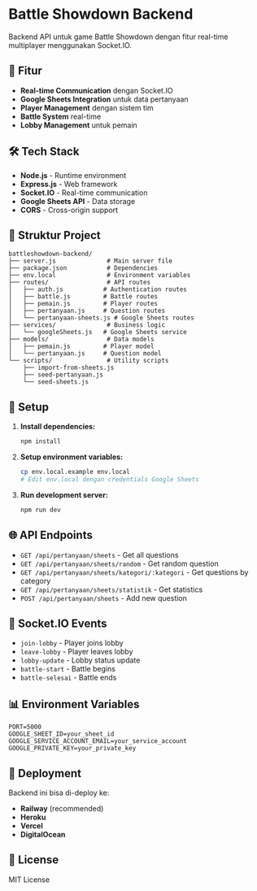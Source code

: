 # Battle Showdown Backend

Backend API untuk game Battle Showdown dengan fitur real-time multiplayer menggunakan Socket.IO.

## 🚀 Fitur

- **Real-time Communication** dengan Socket.IO
- **Google Sheets Integration** untuk data pertanyaan
- **Player Management** dengan sistem tim
- **Battle System** real-time
- **Lobby Management** untuk pemain

## 🛠️ Tech Stack

- **Node.js** - Runtime environment
- **Express.js** - Web framework
- **Socket.IO** - Real-time communication
- **Google Sheets API** - Data storage
- **CORS** - Cross-origin support

## 📁 Struktur Project

```
battleshowdown-backend/
├── server.js              # Main server file
├── package.json           # Dependencies
├── env.local              # Environment variables
├── routes/                # API routes
│   ├── auth.js           # Authentication routes
│   ├── battle.js         # Battle routes
│   ├── pemain.js         # Player routes
│   ├── pertanyaan.js     # Question routes
│   └── pertanyaan-sheets.js # Google Sheets routes
├── services/              # Business logic
│   └── googleSheets.js   # Google Sheets service
├── models/                # Data models
│   ├── pemain.js         # Player model
│   └── pertanyaan.js     # Question model
└── scripts/               # Utility scripts
    ├── import-from-sheets.js
    ├── seed-pertanyaan.js
    └── seed-sheets.js
```

## 🔧 Setup

1. **Install dependencies:**
   ```bash
   npm install
   ```

2. **Setup environment variables:**
   ```bash
   cp env.local.example env.local
   # Edit env.local dengan credentials Google Sheets
   ```

3. **Run development server:**
   ```bash
   npm run dev
   ```

## 🌐 API Endpoints

- `GET /api/pertanyaan/sheets` - Get all questions
- `GET /api/pertanyaan/sheets/random` - Get random question
- `GET /api/pertanyaan/sheets/kategori/:kategori` - Get questions by category
- `GET /api/pertanyaan/sheets/statistik` - Get statistics
- `POST /api/pertanyaan/sheets` - Add new question

## 🔌 Socket.IO Events

- `join-lobby` - Player joins lobby
- `leave-lobby` - Player leaves lobby
- `lobby-update` - Lobby status update
- `battle-start` - Battle begins
- `battle-selesai` - Battle ends

## 📊 Environment Variables

```env
PORT=5000
GOOGLE_SHEET_ID=your_sheet_id
GOOGLE_SERVICE_ACCOUNT_EMAIL=your_service_account
GOOGLE_PRIVATE_KEY=your_private_key
```

## 🚀 Deployment

Backend ini bisa di-deploy ke:
- **Railway** (recommended)
- **Heroku**
- **Vercel**
- **DigitalOcean**

## 📝 License

MIT License 